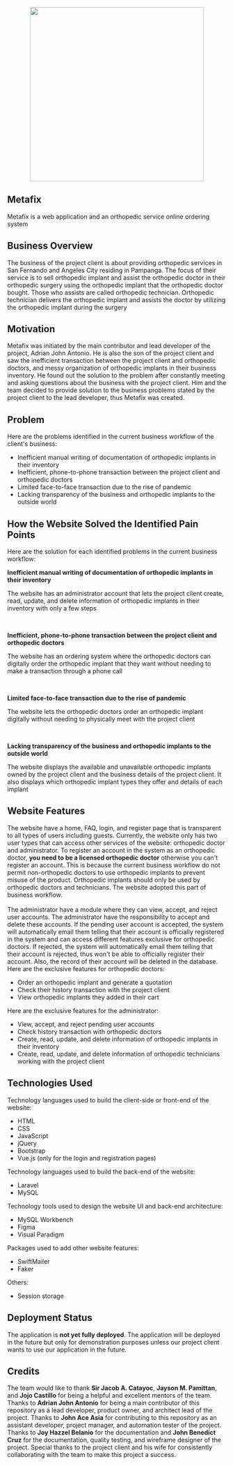 <p align="center"><img src="https://raw.githubusercontent.com/laravel/art/master/logo-lockup/5%20SVG/2%20CMYK/1%20Full%20Color/laravel-logolockup-cmyk-red.svg" width="400"></a></p>

## Metafix

Metafix is a web application and an orthopedic service online ordering system

## Business Overview

The business of the project client is about providing orthopedic services in San Fernando and Angeles City residing in Pampanga. The focus of their service is to sell orthopedic implant and assist the orthopedic doctor in their orthopedic surgery using the orthopedic implant that the orthopedic doctor bought. Those who assists are called orthopedic technician. Orthopedic technician delivers the orthopedic implant and assists the doctor by utilizing the orthopedic implant during the surgery

## Motivation

Metafix was initiated by the main contributor and lead developer of the project, Adrian John Antonio. He is also the son of the project client and saw the inefficient transaction between the project client and orthopedic doctors, and messy organization of orthopedic implants in their business inventory. He found out the solution to the problem after
constantly meeting and asking questions about the business with the project client. Him and the team decided to provide solution to the business problems stated by the project client to the
lead developer, thus Metafix was created.

## Problem

Here are the problems identified in the current business workflow of the client's business:

<ul>
<li>Inefficient manual writing of documentation of orthopedic implants in their inventory</li>
<li>Inefficient, phone-to-phone transaction between the project client and orthopedic doctors</li>
<li>Limited face-to-face transaction due to the rise of pandemic</li>
<li>Lacking transparency of the business and orthopedic implants to the outside world</li>
</ul>

## How the Website Solved the Identified Pain Points

Here are the solution for each identified problems in the current business workflow:

**Inefficient manual writing of documentation of orthopedic implants in their inventory**
<br>

<p>The website has an administrator account that lets the project client create, read, update, and delete information of orthopedic implants in their inventory with only a few steps</p>

<br>

**Inefficient, phone-to-phone transaction between the project client and orthopedic doctors**

<p>The website has an ordering system where the orthopedic doctors can digitally order the orthopedic implant that they want without needing to make a transaction through a phone call</p>
<br>

**Limited face-to-face transaction due to the rise of pandemic**

<p>The website lets the orthopedic doctors order an orthopedic implant digitally without needing to physically meet with the project client</p>
<br>

**Lacking transparency of the business and orthopedic implants to the outside world**

<p>The website displays the available and unavailable orthopedic implants owned by the project client and the business details of the project client. It also displays which orthopedic implant types they offer and details of each implant</p>

## Website Features

The website have a home, FAQ, login, and register page that is transparent to all types of users including guests.
Currently, the website only has two user types that can access other services of the website: orthopedic doctor and administrator. To register an account in the system as an orthopedic doctor, <b>you need to be a licensed orthopedic doctor</b> otherwise you can't register an account.
This is because the current business workflow do not permit non-orthopedic doctors to use orthopedic implants to prevent misuse of the product. Orthopedic implants should only be used by orthopedic doctors and technicians. The website adopted this part of business workflow.
<br><br>
The administrator have a module where they can view, accept, and reject user accounts. The administrator have the responsibility to accept and delete these accounts. If the pending user account is accepted, the system will automatically email them telling that their account is officially registered in the system and can access different features exclusive for orthopedic doctors. If rejected, the system will automatically email them telling that their account is rejected, thus won't be able to officially register their account. Also, the record of their account will be deleted in the database.
<br>
Here are the exclusive features for orthopedic doctors:

<ul>
<li>Order an orthopedic implant and generate a quotation</li>
<li>Check their history transaction with the project client</li>
<li>View orthopedic implants they added in their cart</li>
</ul>

Here are the exclusive features for the administrator:

<ul>
<li>View, accept, and reject pending user accounts</li>
<li>Check history transaction with orthopedic doctors</li>
<li>Create, read, update, and delete information of orthopedic implants in their inventory</li>
<li>Create, read, update, and delete information of orthopedic technicians working with the project client</li>
</ul>

## Technologies Used

Technology languages used to build the client-side or front-end of the website:

<ul>
<li>HTML</li>
<li>CSS</li>
<li>JavaScript</li>
<li>jQuery</li>
<li>Bootstrap</li>
<li>Vue.js (only for the login and registration pages)</li>
</ul>

Technology languages used to build the back-end of the website:

<ul>
<li>Laravel</li>
<li>MySQL</li>
</ul>

Technology tools used to design the website UI and back-end architecture:

<ul>
<li>MySQL Workbench</li>
<li>Figma</li>
<li>Visual Paradigm</li>
</ul>

Packages used to add other website features:

<ul>
<li>SwiftMailer</li>
<li>Faker</li>
</ul>

Others:

<ul>
<li>Session storage</li>
</ul>

## Deployment Status

The application is <b>not yet fully deployed</b>. The application will be deployed in the future but only for demonstration purposes unless our project client wants to use our application in the future.

## Credits

The team would like to thank <b>Sir Jacob A. Catayoc</b>, <b>Jayson M. Pamittan</b>, and <b>Jojo Castillo</b> for being a helpful and excellent mentors of the team. Thanks to <b>Adrian John Antonio</b> for being a main contributor of this repository as a lead developer, product owner, and architect lead of the project. Thanks to <b>John Ace Asia</b> for contributing to this repository as an assistant developer, project manager, and automation tester of the project. Thanks to <b>Joy Hazzel Belanio</b> for the documentation and <b>John Benedict Cruz</b> for the documentation, quality testing, and wireframe designer of the project. Special thanks to the project client and his wife for consistently collaborating with the team to make this project a success.
